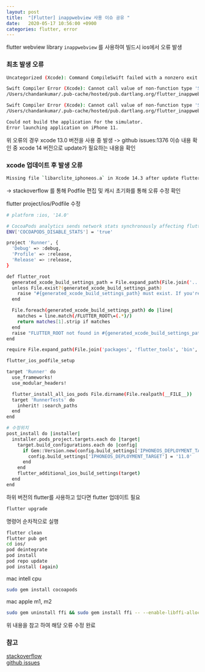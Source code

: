 ```yaml
---
layout: post
title:  "[Flutter] inappwebview 사용 이슈 공유 "
date:   2020-05-17 10:56:00 +0900
categories: flutter, error
---
```


flutter webview library `inappwebview` 를 사용하여 빌드시 ios에서 오류 발생

### 최초 발생 오류 
```bash
Uncategorized (Xcode): Command CompileSwift failed with a nonzero exit code

Swift Compiler Error (Xcode): Cannot call value of non-function type 'String?'
/Users/chandankumar/.pub-cache/hosted/pub.dartlang.org/flutter_inappwebview-5.5.0+2/ios/Classes/MyCookieManager.swift:259:43

Swift Compiler Error (Xcode): Cannot call value of non-function type 'String?'
/Users/chandankumar/.pub-cache/hosted/pub.dartlang.org/flutter_inappwebview-5.5.0+2/ios/Classes/MyCookieManager.swift:293:43

Could not build the application for the simulator.
Error launching application on iPhone 11.
```

위 오류의 경우 xcode 13.0 버전을 사용 중 발생 
-> github issues:1376 이슈 내용 확인 중 xcode 14 버전으로 update가 필요하는 내용을 확인

### xcode 업데이트 후 발생 오류
```bash
Missing file `libarclite_iphoneos.a` in Xcode 14.3 after update flutter and Xcode
```
-> stackoverflow 를 통해 Podfile 편집 및 캐시 초기화를 통해 오류 수정 확인

flutter project/ios/Podfile 수정
```bash
# platform :ios, '14.0'

# CocoaPods analytics sends network stats synchronously affecting flutter build latency.
ENV['COCOAPODS_DISABLE_STATS'] = 'true'

project 'Runner', {
  'Debug' => :debug,
  'Profile' => :release,
  'Release' => :release,
}

def flutter_root
  generated_xcode_build_settings_path = File.expand_path(File.join('..', 'Flutter', 'Generated.xcconfig'), __FILE__)
  unless File.exist?(generated_xcode_build_settings_path)
    raise "#{generated_xcode_build_settings_path} must exist. If you're running pod install manually, make sure flutter pub get is executed first"
  end

  File.foreach(generated_xcode_build_settings_path) do |line|
    matches = line.match(/FLUTTER_ROOT\=(.*)/)
    return matches[1].strip if matches
  end
  raise "FLUTTER_ROOT not found in #{generated_xcode_build_settings_path}. Try deleting Generated.xcconfig, then run flutter pub get"
end

require File.expand_path(File.join('packages', 'flutter_tools', 'bin', 'podhelper'), flutter_root)

flutter_ios_podfile_setup

target 'Runner' do
  use_frameworks!
  use_modular_headers!

  flutter_install_all_ios_pods File.dirname(File.realpath(__FILE__))
  target 'RunnerTests' do
    inherit! :search_paths
  end
end

# 수정위치
post_install do |installer|
  installer.pods_project.targets.each do |target|
    target.build_configurations.each do |config|
      if Gem::Version.new(config.build_settings['IPHONEOS_DEPLOYMENT_TARGET']) < Gem::Version.new('11.0')
        config.build_settings['IPHONEOS_DEPLOYMENT_TARGET'] = '11.0'
      end
    end
    flutter_additional_ios_build_settings(target)
  end
end
```

하위 버전의 flutter를 사용하고 있다면 flutter 업데이트 필요
```bash
flutter upgrade
```

명령어 순차적으로 실행
```bash
flutter clean
flutter pub get
cd ios/
pod deintegrate
pod install
pod repo update
pod install (again)
```

mac intell cpu
```bash
sudo gem install cocoapods
```

mac apple m1, m2
```bash
sudo gem uninstall ffi && sudo gem install ffi -- --enable-libffi-alloc
```

위 내용을 참고 하여 해당 오류 수정 완료

### 참고
[stackoverflow](https://stackoverflow.com/questions/75894992/missing-file-libarclite-iphoneos-a-in-xcode-14-3-after-update-flutter-and-xcod)\
[github issues](https://github.com/pichillilorenzo/flutter_inappwebview/issues/1376)


